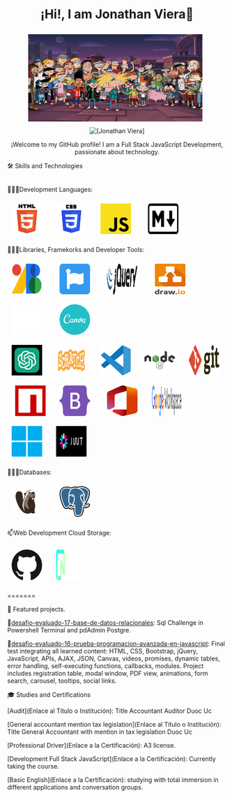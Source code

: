 <h1 align="center">¡Hi!, I am Jonathan Viera👋</h1>

<p align="center">  
    <img width="400px" 
    height="200px" 
    style="margin: 10px"
    src="./assets/img/heyArnold.jpeg"> &nbsp;
    <img src="https://github.com/jviera100.png" alt="[Jonathan Viera]" width="200" height="200" margin="10px"/>   
</p>
<p align="center">
  ¡Welcome to my GitHub profile! I am a Full Stack JavaScript Development, passionate about technology.
</p>   
  <div>🛠️ Skills and Technologies</div>

  <br>        

  👨🏽‍💻Development Languages:
   
<img width="70px" 
    height="70px" 
    style="margin: 10px"
    src="./assets/img/html.svg"> &nbsp;
<img width="70px" 
    height="70px" 
    style="margin: 10px"
    src="./assets/img/css.svg"> &nbsp;
<img width="70px" 
    height="70px" 
    style="margin: 10px"
    src="./assets/img/javascript.svg"> &nbsp; &nbsp;
<img width="70px" 
    height="70px" 
    style="margin: 10px"
    src="./assets/img/markdown.svg"> &nbsp; &nbsp; 

  👨🏽‍💻Libraries, Framekorks and Developer Tools:

  <img width="70px" 
    height="70px" 
    style="margin: 10px"
    src="./assets/img/google-fonts-2021-2.svg"> &nbsp; &nbsp; 
    <img width="70px" 
    height="70px" 
    style="margin: 10px"
    src="./assets/img/fontawesome-1.svg"> &nbsp; &nbsp; 
    <img width="70px" 
    height="70px" 
    style="margin: 10px"
    src="./assets/img/jquery-1.svg"> &nbsp; &nbsp; 
    <img width="70px" 
    height="70px" 
    style="margin: 10px"
    src="./assets/img/draw-io.svg"> &nbsp; &nbsp;
    <img width="70px" 
    height="70px" 
    style="margin: 10px"
    src="./assets/img/toptal-logo-wordmark.svg"> &nbsp; &nbsp;
    <img width="70px" 
    height="70px" 
    style="margin: 10px"
    src="./assets/img/canva-1.svg"> &nbsp;   
    <img width="70px" 
    height="70px" 
    style="margin: 10px"
    src="./assets/img/chatgpt-1.svg"> &nbsp;
    <img width="70px" 
    height="70px" 
    style="margin: 10px"
    src="./assets/img/scratch-logo.svg"> &nbsp; 
    <img width="70px" 
    height="70px" 
    style="margin: 10px"
    src="./assets/img/visual-studio-code-1.svg"> &nbsp;
    <img width="70px" 
    height="70px" 
    style="margin: 10px"
    src="./assets/img/node.svg"> &nbsp; 
    <img width="70px" 
    height="70px" 
    style="margin: 10px"
    src="./assets/img/git.svg"> &nbsp;
    <img width="70px" 
    height="70px" 
    style="margin: 10px"
    src="./assets/img/npm-square-red-1.svg"> &nbsp;
    <img width="70px" 
    height="70px" 
    style="margin: 10px"
    src="./assets/img/bootstrap-5-1.svg"> &nbsp; &nbsp;
    <img width="70px" 
    height="70px" 
    style="margin: 10px"
    src="./assets/img/office-2.svg"> &nbsp;
    <img width="70px" 
    height="70px" 
    style="margin: 10px"
    src="./assets/img/logo-google-workspace.svg"> &nbsp;
    <img width="70px" 
    height="70px" 
    style="margin: 10px"
    src="./assets/img/microsoft-windows-11.svg"> &nbsp; 
    <img width="70px" 
    height="70px" 
    style="margin: 10px"
    src="./assets/img/jwtio-json-web-token.svg"> &nbsp;        

  👨🏽‍💻Databases:
  
<img width="70px" 
    height="70px" 
    style="margin: 10px"
    src="./assets/img/dbeaver-head.png"> &nbsp; &nbsp;
    <img width="70px" 
    height="70px" 
    style="margin: 10px"
    src="./assets/img/postgresql.svg"> &nbsp; &nbsp;  

  📫Web Development Cloud Storage:
  
<img width="70px" 
    height="70px" 
    style="margin: 10px"
    src="./assets/img/github-icon-1.svg"> &nbsp; 
    <img width="70px" 
    height="70px" 
    style="margin: 10px"
    src="./assets/img/neon.svg"> &nbsp;
 
=======
  <br>  

  
🚀 Featured projects.

🚀[desafio-evaluado-17-base-de-datos-relacionales](https://github.com/jviera100/desafio-evaluado-17-base-de-datos-relacionales): Sql Challenge in Powershell Terminal and pdAdmin Postgre.

🚀[desafio-evaluado-16-prueba-programacion-avanzada-en-javascript](https://github.com/jviera100/desafio-evaluado-16-prueba-programacion-avanzada-en-javascript): Final test integrating all learned content: HTML, CSS, Bootstrap, jQuery, JavaScript, APIs, AJAX, JSON, Canvas, videos, promises, dynamic tables, error handling, self-executing functions, callbacks, modules. Project includes registration table, modal window, PDF view, animations, form search, carousel, tooltips, social links.

🎓 Studies and Certifications

[Audit](Enlace al Título o Institución): Title Accountant Auditor Duoc Uc

[General accountant mention tax legislation](Enlace al Título o Institución): Title General Accountant with mention in tax legislation Duoc Uc

[Professional Driver](Enlace a la Certificación): A3 license.

[Development Full Stack JavaScript](Enlace a la Certificación): Currently taking the course.

[Basic English](Enlace a la Certificación): studying with total immersion in different applications and conversation groups.
